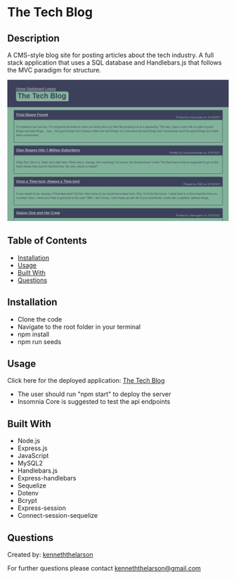 # The Tech Blog

  

  ## Description
  A CMS-style blog site for posting articles about the tech industry. A full stack application that uses a SQL database and Handlebars.js that follows the MVC paradigm for structure.

  ![example](./assets/the_tech_blog_screenshot.png)

  ## Table of Contents
  * [Installation](#installation)
  * [Usage](#usage)
  * [Built With](#built-with)
  * [Questions](#Questions)
  
  
  
  
  ## Installation
  * Clone the code
  * Navigate to the root folder in your terminal
  * npm install
  * npm run seeds

  ## Usage
  Click here for the deployed application: [The Tech Blog](https://kenny-tech-blog.herokuapp.com/)

  - The user should run "npm start" to deploy the server
  - Insomnia Core is suggested to test the api endpoints

  ## Built With
  * Node.js
  * Express.js
  * JavaScript
  * MySQL2
  * Handlebars.js
  * Express-handlebars
  * Sequelize
  * Dotenv
  * Bcrypt
  * Express-session
  * Connect-session-sequelize

  ## Questions
  Created by: [kenneththelarson](https://github.com/kenneththelarson)
  
  For further questions please contact [kenneththelarson@gmail.com](mailto:kenneththelarson@gmail.com)


